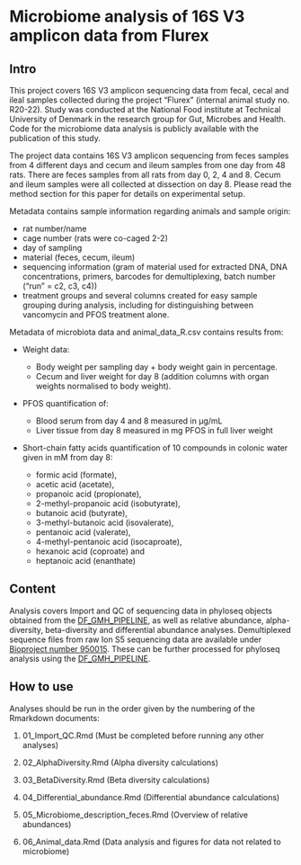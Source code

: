 Microbiome analysis of 16S V3 amplicon data from Flurex
================

## Intro

This project covers 16S V3 amplicon sequencing data from fecal, cecal
and ileal samples collected during the project “Flurex” (internal animal
study no. R20-22). Study was conducted at the National Food institute at
Technical University of Denmark in the research group for Gut, Microbes
and Health. Code for the microbiome data analysis is publicly available
with the publication of this study.

The project data contains 16S V3 amplicon sequencing from feces samples
from 4 different days and cecum and ileum samples from one day from 48
rats. There are feces samples from all rats from day 0, 2, 4 and 8.
Cecum and ileum samples were all collected at dissection on day 8.
Please read the method section for this paper for details on
experimental setup.

Metadata contains sample information regarding animals and sample
origin:

- rat number/name
- cage number (rats were co-caged 2-2)
- day of sampling
- material (feces, cecum, ileum)
- sequencing information (gram of material used for extracted DNA, DNA
  concentrations, primers, barcodes for demultiplexing, batch number
  (“run” = c2, c3, c4))
- treatment groups and several columns created for easy sample grouping
  during analysis, including for distinguishing between vancomycin and
  PFOS treatment alone.

Metadata of microbiota data and animal_data_R.csv contains results from:

- Weight data:

  - Body weight per sampling day + body weight gain in percentage.
  - Cecum and liver weight for day 8 (addition columns with organ
    weights normalised to body weight).

- PFOS quantification of:

  - Blood serum from day 4 and 8 measured in µg/mL
  - Liver tissue from day 8 measured in mg PFOS in full liver weight

- Short-chain fatty acids quantification of 10 compounds in colonic
  water given in mM from day 8:

  - formic acid (formate),
  - acetic acid (acetate),
  - propanoic acid (propionate),
  - 2-methyl-propanoic acid (isobutyrate),
  - butanoic acid (butyrate),
  - 3-methyl-butanoic acid (isovalerate),
  - pentanoic acid (valerate),
  - 4-methyl-pentanoic acid (isocaproate),
  - hexanoic acid (coproate) and
  - heptanoic acid (enanthate)

## Content

Analysis covers Import and QC of sequencing data in phyloseq objects
obtained from the
[DF_GMH_PIPELINE](https://github.com/MSMortensen/DF_GMH_pipeline), as
well as relative abundance, alpha-diversity, beta-diversity and
differential abundance analyses. Demultiplexed sequence files from raw
Ion S5 sequencing data are available under [Bioproject number
950015](http://www.ncbi.nlm.nih.gov/bioproject/950015). These can be
further processed for phyloseq analysis using the
[DF_GMH_PIPELINE](https://github.com/MSMortensen/DF_GMH_pipeline).

## How to use

Analyses should be run in the order given by the numbering of the
Rmarkdown documents:

1.  01_Import_QC.Rmd (Must be completed before running any other
    analyses)

2.  02_AlphaDiversity.Rmd (Alpha diversity calculations)

3.  03_BetaDiversity.Rmd (Beta diversity calculations)

4.  04_Differential_abundance.Rmd (Differential abundance calculations)

5.  05_Microbiome_description_feces.Rmd (Overview of relative
    abundances)

6.  06_Animal_data.Rmd (Data analysis and figures for data not related
    to microbiome)

